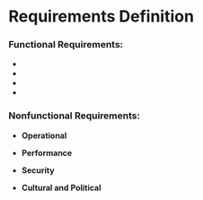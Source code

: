 # Requirements Definition
<h3> Functional Requirements: </h3>

- <br>

- <br>

- <br>

- <br>

<h3> Nonfunctional Requirements: </h3>

- <b>Operational</b> <br>

- <b>Performance</b> <br>

- <b>Security</b> <br>

- <b>Cultural and Political</b> <br>